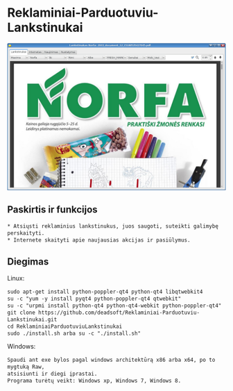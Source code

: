 Reklaminiai-Parduotuviu-Lankstinukai
====================================

![Screenshot](https://github.com/deadsoft/Reklaminiai-Parduotuviu-Lankstinukai/raw/master/screens/ReklaminiaiParduotuviuLankstinukai-1.jpg)

Paskirtis ir funkcijos
----------------------
    * Atsiųsti reklaminius lankstinukus, juos saugoti, suteikti galimybę perskaityti.
    * Internete skaityti apie naujausias akcijas ir pasiūlymus.

Diegimas
---------------------

Linux:

    sudo apt-get install python-poppler-qt4 python-qt4 libqtwebkit4
    su -c "yum -y install pyqt4 python-poppler-qt4 qtwebkit"
    su -c "urpmi install python-qt4 python-qt4-webkit python-poppler-qt4"
    git clone https://github.com/deadsoft/Reklaminiai-Parduotuviu-Lankstinukai.git
    cd ReklaminiaiParduotuviuLankstinukai
    sudo ./install.sh arba su -c "./install.sh"

Windows:

    Spaudi ant exe bylos pagal windows architektūrą x86 arba x64, po to mygtuką Raw,
    atsisiunti ir diegi įprastai.
    Programa turėtų veikt: Windows xp, Windows 7, Windows 8.
